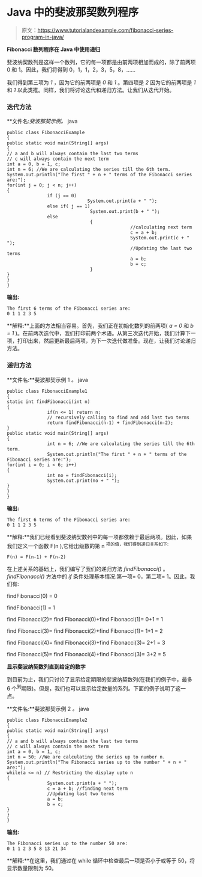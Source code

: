 # Java 中的斐波那契数列程序

> 原文：<https://www.tutorialandexample.com/fibonacci-series-program-in-java/>

**Fibonacci 数列程序在 Java 中使用递归**

斐波纳契数列是这样一个数列，它的每一项都是由前两项相加而成的，除了前两项 0 和 1。因此，我们将得到 0，1，1，2，3，5，8，…...

我们得到第三项为 *1* ，因为它的前两项是 *0* 和 *1* 。第四项是 *2* 因为它的前两项是 *1* 和 *1* 以此类推。同样，我们将讨论迭代和递归方法。让我们从迭代开始。

### 迭代方法

**文件名:**斐波那契示例*。* java

```
public class FibonacciExample
{             
public static void main(String[] args)
{
// a and b will always contain the last two terms
// c will always contain the next term
int a = 0, b = 1, c; 
int n = 6; //We are calculating the series till the 6th term.  
System.out.println("The first " + n + " terms of the Fibonacci series are:");
for(int j = 0; j < n; j++)
{
               if (j == 0)
                              System.out.print(a + " ");
               else if( j == 1)
                               System.out.print(b + " ");
               else
                               {
                                              //calculating next term
                                              c = a + b;
                                              System.out.print(c + " ");
                                              //Updating the last two terms
                                              a = b;
                                              b = c;
                               }
}
}
}
```

**输出:**

```
The first 6 terms of the Fibonacci series are:
0 1 1 2 3 5
```

**解释:**上面的方法相当容易。首先，我们正在初始化数列的前两项( *a = 0* 和 *b = 1* )。在前两次迭代中，我们打印前两个术语。从第三次迭代开始，我们计算下一项，打印出来，然后更新最后两项，为下一次迭代做准备。现在，让我们讨论递归方法。

### 递归方法

**文件名:**斐波那契示例 1 *。* java

```
public class FibonacciExample1
{
static int findFibonacci(int n)
{
               if(n <= 1) return n;
               // recursively calling to find and add last two terms
               return findFibonacci(n-1) + findFibonacci(n-2);
}
public static void main(String[] args)
{             
               int n = 6; //We are calculating the series till the 6th term. 
               System.out.println("The first " + n + " terms of the Fibonacci series are:");
for(int i = 0; i < 6; i++)
{
               int no = findFibonacci(i);
               System.out.print(no + " ");
}
}
}
```

**输出:**

```
The first 6 terms of the Fibonacci series are:
0 1 1 2 3 5
```

**解释:**我们已经看到斐波纳契数列中的每一项都依赖于最后两项。因此，如果我们定义一个函数 F(n ),它给出级数的第 n <sup>项的值，我们得到递归关系如下:</sup>

```
F(n) = F(n-1) + F(n-2)
```

在上述关系的基础上，我们编写了我们的递归方法 *findFibonacci()* 。 *findFibonacci()* 方法中的 *if* 条件处理基本情况:第一项= 0，第二项= 1。因此，我们有:

findFibonacci(0) = 0

findFibonacci(1) = 1

find Fibonacci(2)= find Fibonacci(0)+find Fibonacci(1)= 0+1 = 1

find Fibonacci(3)= find Fibonacci(2)+find Fibonacci(1)= 1+1 = 2

find Fibonacci(4)= find Fibonacci(3)+find Fibonacci(3)= 2+1 = 3

find Fibonacci(5)= find Fibonacci(4)+find Fibonacci(3)= 3+2 = 5

**显示斐波纳契数列直到给定的数字**

到目前为止，我们只讨论了显示给定期限的斐波纳契数列(在我们的例子中，最多 6 个<sup>到</sup>期限)。但是，我们也可以显示给定数量的系列。下面的例子说明了这一点。

**文件名:**斐波那契示例 2 *。* java

```
public class FibonacciExample2
{
public static void main(String[] args)
{
// a and b will always contain the last two terms
// c will always contain the next term
int a = 0, b = 1, c; 
int n = 50; //We are calculating the series up to number n.  
System.out.println("The Fibonacci series up to the number " + n + " are:");
while(a <= n) // Restricting the display upto n
{
               System.out.print(a + " ");
               c = a + b; //finding next term
               //Updating last two terms
               a = b;
               b = c;
}
}
}
```

**输出:**

```
The Fibonacci series up to the number 50 are:
0 1 1 2 3 5 8 13 21 34
```

**解释:**在这里，我们通过在 while 循环中检查最后一项是否小于或等于 50，将显示数量限制为 50。
